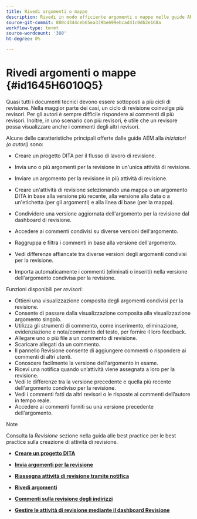 ```yaml
---
title: Rivedi argomenti o mappe
description: Rivedi in modo efficiente argomenti o mappe nelle guide AEM per una valutazione fluida dei contenuti. Conoscere le funzioni per autori e revisori nelle guide AEM.
source-git-commit: 880cd344ceb65ea339be699ebcad41c0d62e168a
workflow-type: tm+mt
source-wordcount: '380'
ht-degree: 0%

---
```


# Rivedi argomenti o mappe {#id1645H6010Q5}

Quasi tutti i documenti tecnici devono essere sottoposti a più cicli di revisione. Nella maggior parte dei casi, un ciclo di revisione coinvolge più revisori. Per gli autori è sempre difficile rispondere ai commenti di più revisori. Inoltre, in uno scenario con più revisori, è utile che un revisore possa visualizzare anche i commenti degli altri revisori.

Alcune delle caratteristiche principali offerte dalle guide AEM alla *iniziatori \(o autori\)* sono:

- Creare un progetto DITA per il flusso di lavoro di revisione.
- Invia uno o più argomenti per la revisione in un&#39;unica attività di revisione.

- Inviare un argomento per la revisione in più attività di revisione.

- Creare un&#39;attività di revisione selezionando una mappa o un argomento DITA in base alla versione più recente, alla versione alla data o a un&#39;etichetta \(per gli argomenti\) e alla linea di base \(per la mappa\).

- Condividere una versione aggiornata dell&#39;argomento per la revisione dal dashboard di revisione.

- Accedere ai commenti condivisi su diverse versioni dell&#39;argomento.

- Raggruppa e filtra i commenti in base alla versione dell&#39;argomento.

- Vedi differenze affiancate tra diverse versioni degli argomenti condivisi per la revisione.

- Importa automaticamente i commenti \(eliminati o inseriti\) nella versione dell&#39;argomento condivisa per la revisione.


Funzioni disponibili per *revisori*:

- Ottieni una visualizzazione composita degli argomenti condivisi per la revisione.
- Consente di passare dalla visualizzazione composita alla visualizzazione argomento singolo.
- Utilizza gli strumenti di commento, come inserimento, eliminazione, evidenziazione e nota/commento del testo, per fornire il loro feedback.
- Allegare uno o più file a un commento di revisione.
- Scaricare allegati da un commento.
- Il pannello Revisione consente di aggiungere commenti o rispondere ai commenti di altri utenti.
- Conoscere facilmente la versione dell&#39;argomento in esame.
- Ricevi una notifica quando un’attività viene assegnata a loro per la revisione.
- Vedi le differenze tra la versione precedente e quella più recente dell&#39;argomento condiviso per la revisione.
- Vedi i commenti fatti da altri revisori o le risposte ai commenti dell’autore in tempo reale.
- Accedere ai commenti forniti su una versione precedente dell&#39;argomento.

>[!NOTE]
>
> Consulta la *Revisione* sezione nella guida alle best practice per le best practice sulla creazione di attività di revisione.

- **[Creare un progetto DITA](authoring-create-dita-project.md)**

- **[Invia argomenti per la revisione](review-send-topics-for-review.md)**

- **[Riassegna attività di revisione tramite notifica](reassign-review-using-notification.md)**

- **[Rivedi argomenti](review-topics.md)**

- **[Commenti sulla revisione degli indirizzi](review-address-review-comments.md)**

- **[Gestire le attività di revisione mediante il dashboard Revisione](review-manage-tasks-review-dashboard.md)**
